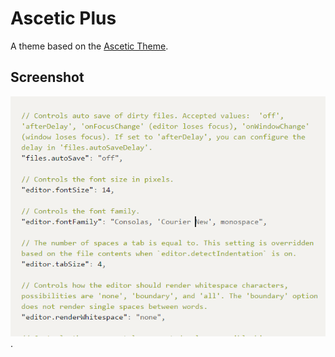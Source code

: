 # Ascetic Plus

A theme based on the [Ascetic Theme](https://github.com/gerane/VSCodeThemes/tree/master/gerane.Theme-Ascetic).

## Screenshot

![](screenshot.png).
